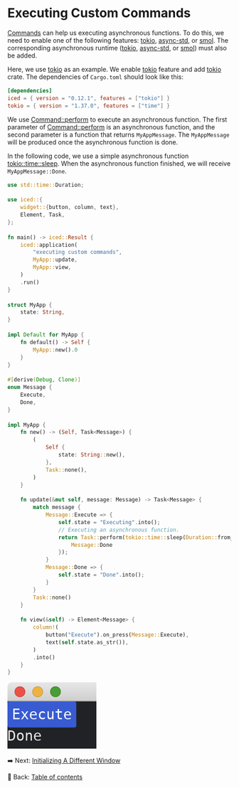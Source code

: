 # Executing Custom Commands

[Commands](https://docs.rs/iced/0.12.1/iced/struct.Command.html) can help us executing asynchronous functions.
To do this, we need to enable one of the following features: [tokio](https://docs.rs/crate/iced/0.12.1/features#tokio), [async-std](https://docs.rs/crate/iced/0.12.1/features#async-std), or [smol](https://docs.rs/crate/iced/0.12.1/features#smol).
The corresponding asynchronous runtime ([tokio](https://crates.io/crates/tokio), [async-std](https://crates.io/crates/async-std), or [smol](https://crates.io/crates/smol)) must also be added.

Here, we use [tokio](https://crates.io/crates/tokio) as an example.
We enable [tokio](https://docs.rs/crate/iced/0.12.1/features#tokio) feature and add [tokio](https://crates.io/crates/tokio) crate.
The dependencies of `Cargo.toml` should look like this:

```toml
[dependencies]
iced = { version = "0.12.1", features = ["tokio"] }
tokio = { version = "1.37.0", features = ["time"] }
```

We use [Command::perform](https://docs.rs/iced/0.12.1/iced/struct.Command.html#method.perform) to execute an asynchronous function.
The first parameter of [Command::perform](https://docs.rs/iced/0.12.1/iced/struct.Command.html#method.perform) is an asynchronous function, and the second parameter is a function that returns `MyAppMessage`.
The `MyAppMessage` will be produced once the asynchronous function is done.

In the following code, we use a simple asynchronous function [tokio::time::sleep](https://docs.rs/tokio/latest/tokio/time/fn.sleep.html).
When the asynchronous function finished, we will receive `MyAppMessage::Done`.

```rust
use std::time::Duration;

use iced::{
    widget::{button, column, text},
    Element, Task,
};

fn main() -> iced::Result {
    iced::application(
        "executing custom commands",
        MyApp::update,
        MyApp::view,
    )
    .run()
}

struct MyApp {
    state: String,
}

impl Default for MyApp {
    fn default() -> Self {
        MyApp::new().0
    }
}

#[derive(Debug, Clone)]
enum Message {
    Execute,
    Done,
}

impl MyApp {
    fn new() -> (Self, Task<Message>) {
        (
            Self {
                state: String::new(),
            },
            Task::none(),
        )
    }
  
    fn update(&mut self, message: Message) -> Task<Message> {
        match message {
            Message::Execute => {
                self.state = "Executing".into();
                // Executing an asynchronous function.
                return Task::perform(tokio::time::sleep(Duration::from_secs(1)), |_| {
                    Message::Done
                });
            }
            Message::Done => {
                self.state = "Done".into();
            }
        }
        Task::none()
    }

    fn view(&self) -> Element<Message> {
        column!(
            button("Execute").on_press(Message::Execute),
            text(self.state.as_str()),
        )
        .into()
    }
}
```

![Executing custom commands](./pic/executing_custom_commands.png)

:arrow_right:  Next: [Initializing A Different Window](./initializing_a_different_window.md)

:blue_book: Back: [Table of contents](./../README.md)
